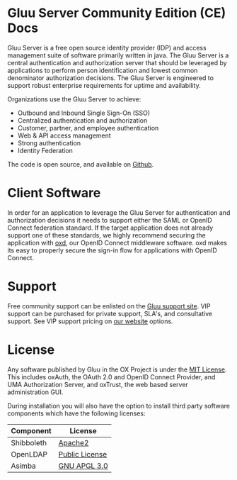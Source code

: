 # Gluu Server Community Edition (CE) Docs
Gluu Server is a free open source identity provider (IDP) and access management suite of software primarily written in java. The Gluu Server is a central authentication and authorization server that should be leveraged by applications to perform person identification and lowest common denominator authorization decisions. The Gluu Server is engineered to support robust enterprise requirements for uptime and availability.

Organizations use the Gluu Server to achieve:
- Outbound and Inbound Single Sign-On (SSO)
- Centralized authentication and authorization
- Customer, partner, and employee authentication
- Web & API access management
- Strong authentication
- Identity Federation

The code is open source, and available on [Github](https://github.com/GluuFederation/docs-3).

# Client Software
In order for an application to leverage the Gluu Server for authentication and authorization decisions it needs to support either the SAML or OpenID Connect federation standard. If the target application does not already support one of these standards, we highly recommend securing the application with [oxd](http://oxd.gluu.org), our OpenID Connect middleware software. oxd makes its easy to properly secure the sign-in flow for applications with OpenID Connect. 

# Support

Free community support can be enlisted on the [Gluu support site](http://support.gluu.org). VIP support can be purchased for private support, SLA's, and consultative support. See VIP support pricing on [our website](gluu.org/pricing) options.

# License
Any software published by Gluu in the OX Project is under the [MIT License](http://opensource.org/licenses/MIT). This includes oxAuth, the OAuth 2.0 and OpenID Connect Provider, and UMA Authorization Server, and oxTrust, the web based server administration GUI.

During installation you will also have the option to install third party software components which have the following licenses:

|	Component	|	License	|
|-----------------------|---------------|
|	Shibboleth  |	[Apache2](http://www.apache.org/licenses/LICENSE-2.0)|
|	OpenLDAP		|[Public License](http://www.openldap.org/software/release/license.html)|
|	Asimba		|	[GNU APGL 3.0](http://www.gnu.org/licenses/agpl-3.0.html)|


